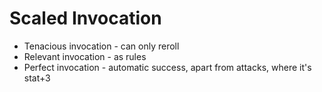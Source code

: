 # Scaled Invocation
* Tenacious invocation - can only reroll
* Relevant invocation - as rules
* Perfect invocation - automatic success, apart from attacks, where it's stat+3
 